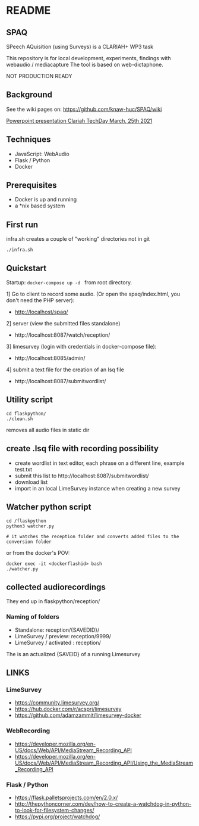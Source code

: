# README 

## SPAQ

SPeech AQuisition (using Surveys) is a CLARIAH+ WP3 task

This repository is for local development, experiments, findings with webaudio / mediacapture
The tool is based on web-dictaphone.

NOT PRODUCTION READY

## Background 

See the wiki pages on:
https://github.com/knaw-huc/SPAQ/wiki


[Powerpoint presentation Clariah TechDay March, 25th 2021](
https://github.com/knaw-huc/SPAQ/wiki/files/HuC-DI-SD-CLP-WP3-SPAQ.pdf "techday presentation ")


## Techniques

- JavaScript: WebAudio
- Flask / Python
- Docker

## Prerequisites

* Docker is up and running
* a *nix based system

## First run

infra.sh creates a couple of "working" directories not in git

    ./infra.sh

## Quickstart

Startup:  ```docker-compose up -d ``` from root directory.

1] Go to client to record some audio. (Or open the spaq/index.html, you don't need the PHP server):
*    <http://localhost/spaq/>


2] server (view the submitted files standalone)

* http://localhost:8087/watch/reception/

3] limesurvey (login with credentials in docker-compose file):

* http://localhost:8085/admin/

4] submit a text file for the creation of an lsq file

* http://localhost:8087/submitwordlist/

    
## Utility script

    cd flaskpython/
    ./clean.sh

removes all audio files in static dir

## create .lsq file with recording possibility

- create wordlist in text editor, each phrase on a different line, example test.txt
- submit this list to http://localhost:8087/submitwordlist/
- download list
- import in an local LimeSurvey instance when creating a new survey

## Watcher python script
```
cd /flaskpython
python3 watcher.py

# it watches the reception folder and converts added files to the conversion folder

```

or from the docker's POV:

```
docker exec -it <dockerflashid> bash
./watcher.py
```

## collected audiorecordings

They end up in flaskpython/reception/

### Naming of folders

- Standalone: reception/{SAVEDID}/
- LimeSurvey / preview: reception/9999/
- LimeSurvey / activated : reception/<responseid>

The <responseid> is an actualized {SAVEID} of a running Limesurvey



## LINKS

### LimeSurvey

- https://community.limesurvey.org/
- https://hub.docker.com/r/acspri/limesurvey
- https://github.com/adamzammit/limesurvey-docker

### WebRecording

- https://developer.mozilla.org/en-US/docs/Web/API/MediaStream_Recording_API
- https://developer.mozilla.org/en-US/docs/Web/API/MediaStream_Recording_API/Using_the_MediaStream_Recording_API


### Flask / Python

- https://flask.palletsprojects.com/en/2.0.x/
- http://thepythoncorner.com/dev/how-to-create-a-watchdog-in-python-to-look-for-filesystem-changes/
- https://pypi.org/project/watchdog/




